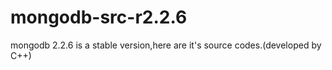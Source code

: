mongodb-src-r2.2.6
==================

mongodb 2.2.6 is a stable version,here are it's source codes.(developed by C++)

